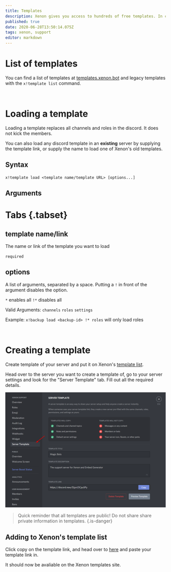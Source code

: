 ```yaml
---
title: Templates
description: Xenon gives you access to hundreds of free templates. In contrast to backups, templates are public and can be used by everyone.
published: true
date: 2020-06-28T13:50:14.075Z
tags: xenon, support
editor: markdown
---
```


# List of templates
You can find a list of templates at [templates.xenon.bot](https://templates.xenon.bot) and legacy templates with the `x!template list` command.

<br />

# Loading a template

Loading a template replaces all channels and roles in the discord. It does not kick the members.

You can also load any discord template in an **existing** server by supplying the template link, or supply the name to load one of Xenon's old templates.

## Syntax

`x!template load <template name/template URL> [options...]`

## Arguments

# Tabs {.tabset}
## template name/link

The name or link of the template you want to load

`required`

## options

A list of arguments, separated by a space. Putting a `!` in front of the argument disables the option.

`*` enables all
`!*` disables all

Valid Arguments: `channels` `roles` `settings`

Example: `x!backup load <backup-id> !* roles` will only load roles

<br />

# Creating a template

Create template of your server and put it on Xenon's [template list](https://templates.xenon.bot).

Head over to the server you want to create a template of, go to your server settings and look for the "Server Template" tab. Fill out all the required details. 

![createtemplate.png](/createtemplate.png)

> Quick reminder that all templates are public! Do not share share private information in templates.
{.is-danger}

## Adding to Xenon's template list

Click copy on the template link, and head over to [here](https://templates.xenon.bot/templates/add) and paste your template link in.

It should now be avaliable on the Xenon templates site.



